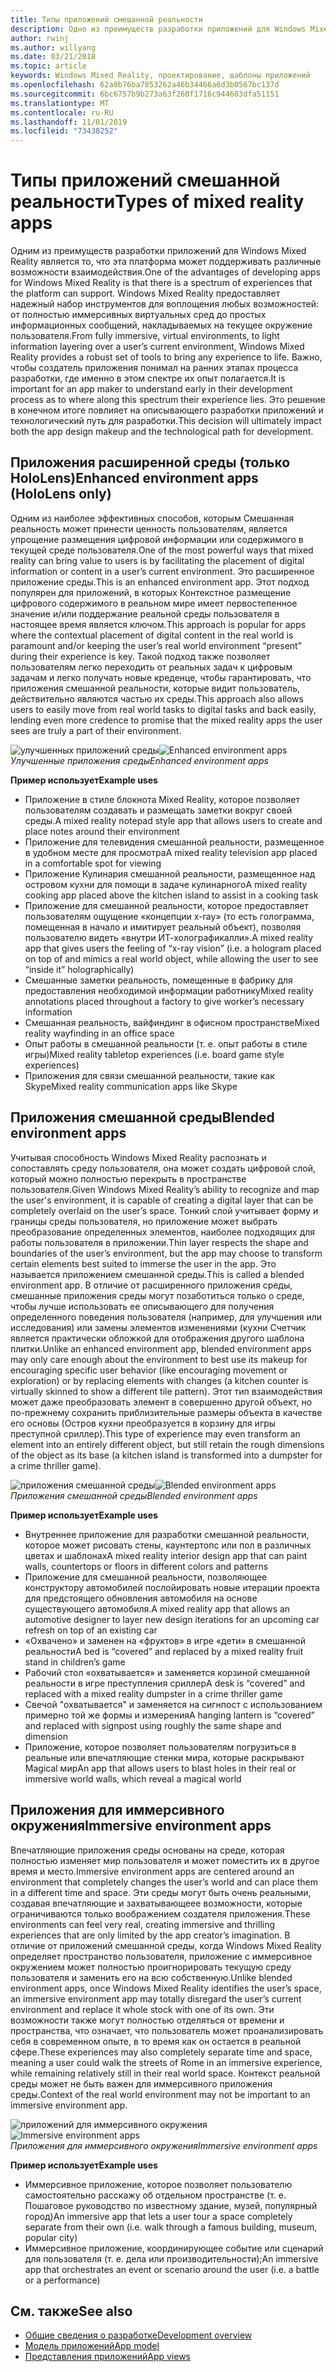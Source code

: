 ```yaml
---
title: Типы приложений смешанной реальности
description: Одно из преимуществ разработки приложений для Windows Mixed Reality состоит в том, что существует целый ряд возможностей, которые платформа может поддерживать из полнофункциональных виртуальных сред, а также для облегчения работы с информационными слоями в текущей среде пользователя.
author: rwinj
ms.author: willyang
ms.date: 03/21/2018
ms.topic: article
keywords: Windows Mixed Reality, проектирование, шаблоны приложений
ms.openlocfilehash: 62a0b76ba7853262a46b34466a6d3b0567bc137d
ms.sourcegitcommit: 6bc6757b9b273a63f260f1716c944603dfa51151
ms.translationtype: MT
ms.contentlocale: ru-RU
ms.lasthandoff: 11/01/2019
ms.locfileid: "73438252"
---
```

# <a name="types-of-mixed-reality-apps"></a><span data-ttu-id="2e286-104">Типы приложений смешанной реальности</span><span class="sxs-lookup"><span data-stu-id="2e286-104">Types of mixed reality apps</span></span>

<span data-ttu-id="2e286-105">Одним из преимуществ разработки приложений для Windows Mixed Reality является то, что эта платформа может поддерживать различные возможности взаимодействия.</span><span class="sxs-lookup"><span data-stu-id="2e286-105">One of the advantages of developing apps for Windows Mixed Reality is that there is a spectrum of experiences that the platform can support.</span></span> <span data-ttu-id="2e286-106">Windows Mixed Reality предоставляет надежный набор инструментов для воплощения любых возможностей: от полностью иммерсивных виртуальных сред до простых информационных сообщений, накладываемых на текущее окружение пользователя.</span><span class="sxs-lookup"><span data-stu-id="2e286-106">From fully immersive, virtual environments, to light information layering over a user’s current environment, Windows Mixed Reality provides a robust set of tools to bring any experience to life.</span></span> <span data-ttu-id="2e286-107">Важно, чтобы создатель приложения понимал на ранних этапах процесса разработки, где именно в этом спектре их опыт полагается.</span><span class="sxs-lookup"><span data-stu-id="2e286-107">It is important for an app maker to understand early in their development process as to where along this spectrum their experience lies.</span></span> <span data-ttu-id="2e286-108">Это решение в конечном итоге повлияет на описывающего разработки приложений и технологический путь для разработки.</span><span class="sxs-lookup"><span data-stu-id="2e286-108">This decision will ultimately impact both the app design makeup and the technological path for development.</span></span>

## <a name="enhanced-environment-apps-hololens-only"></a><span data-ttu-id="2e286-109">Приложения расширенной среды (только HoloLens)</span><span class="sxs-lookup"><span data-stu-id="2e286-109">Enhanced environment apps (HoloLens only)</span></span>

<span data-ttu-id="2e286-110">Одним из наиболее эффективных способов, которым Смешанная реальность может принести ценность пользователям, является упрощение размещения цифровой информации или содержимого в текущей среде пользователя.</span><span class="sxs-lookup"><span data-stu-id="2e286-110">One of the most powerful ways that mixed reality can bring value to users is by facilitating the placement of digital information or content in a user’s current environment.</span></span> <span data-ttu-id="2e286-111">Это расширенное приложение среды.</span><span class="sxs-lookup"><span data-stu-id="2e286-111">This is an enhanced environment app.</span></span> <span data-ttu-id="2e286-112">Этот подход популярен для приложений, в которых Контекстное размещение цифрового содержимого в реальном мире имеет первостепенное значение и/или поддержание реальной среды пользователя в настоящее время является ключом.</span><span class="sxs-lookup"><span data-stu-id="2e286-112">This approach is popular for apps where the contextual placement of digital content in the real world is paramount and/or keeping the user’s real world environment “present” during their experience is key.</span></span> <span data-ttu-id="2e286-113">Такой подход также позволяет пользователям легко переходить от реальных задач к цифровым задачам и легко получать новые креденце, чтобы гарантировать, что приложения смешанной реальности, которые видит пользователь, действительно являются частью их среды.</span><span class="sxs-lookup"><span data-stu-id="2e286-113">This approach also allows users to easily move from real world tasks to digital tasks and back easily, lending even more credence to promise that the mixed reality apps the user sees are truly a part of their environment.</span></span>

<span data-ttu-id="2e286-114">![улучшенных приложений среды](images/enhancedenvironmentapps-640px.jpg)</span><span class="sxs-lookup"><span data-stu-id="2e286-114">![Enhanced environment apps](images/enhancedenvironmentapps-640px.jpg)</span></span><br>
<span data-ttu-id="2e286-115">*Улучшенные приложения среды*</span><span class="sxs-lookup"><span data-stu-id="2e286-115">*Enhanced environment apps*</span></span>

<span data-ttu-id="2e286-116">**Пример использует**</span><span class="sxs-lookup"><span data-stu-id="2e286-116">**Example uses**</span></span>
* <span data-ttu-id="2e286-117">Приложение в стиле блокнота Mixed Reality, которое позволяет пользователям создавать и размещать заметки вокруг своей среды.</span><span class="sxs-lookup"><span data-stu-id="2e286-117">A mixed reality notepad style app that allows users to create and place notes around their environment</span></span>
* <span data-ttu-id="2e286-118">Приложение для телевидения смешанной реальности, размещенное в удобном месте для просмотра</span><span class="sxs-lookup"><span data-stu-id="2e286-118">A mixed reality television app placed in a comfortable spot for viewing</span></span>
* <span data-ttu-id="2e286-119">Приложение Кулинария смешанной реальности, размещенное над островом кухни для помощи в задаче кулинарного</span><span class="sxs-lookup"><span data-stu-id="2e286-119">A mixed reality cooking app placed above the kitchen island to assist in a cooking task</span></span>
* <span data-ttu-id="2e286-120">Приложение для смешанной реальности, которое предоставляет пользователям ощущение «концепции x-ray» (то есть голограмма, помещенная в начало и имитирует реальный объект), позволяя пользователю видеть «внутри ИТ-холографикалли».</span><span class="sxs-lookup"><span data-stu-id="2e286-120">A mixed reality app that gives users the feeling of “x-ray vision” (i.e. a hologram placed on top of and mimics a real world object, while allowing the user to see “inside it” holographically)</span></span>
* <span data-ttu-id="2e286-121">Смешанные заметки реальность, помещенные в фабрику для предоставления необходимой информации работнику</span><span class="sxs-lookup"><span data-stu-id="2e286-121">Mixed reality annotations placed throughout a factory to give worker’s necessary information</span></span>
* <span data-ttu-id="2e286-122">Смешанная реальность, вайфиндинг в офисном пространстве</span><span class="sxs-lookup"><span data-stu-id="2e286-122">Mixed reality wayfinding in an office space</span></span>
* <span data-ttu-id="2e286-123">Опыт работы в смешанной реальности (т. е. опыт работы в стиле игры)</span><span class="sxs-lookup"><span data-stu-id="2e286-123">Mixed reality tabletop experiences (i.e. board game style experiences)</span></span>
* <span data-ttu-id="2e286-124">Приложения для связи смешанной реальности, такие как Skype</span><span class="sxs-lookup"><span data-stu-id="2e286-124">Mixed reality communication apps like Skype</span></span>

## <a name="blended-environment-apps"></a><span data-ttu-id="2e286-125">Приложения смешанной среды</span><span class="sxs-lookup"><span data-stu-id="2e286-125">Blended environment apps</span></span>

<span data-ttu-id="2e286-126">Учитывая способность Windows Mixed Reality распознать и сопоставлять среду пользователя, она может создать цифровой слой, который можно полностью перекрыть в пространстве пользователя.</span><span class="sxs-lookup"><span data-stu-id="2e286-126">Given Windows Mixed Reality’s ability to recognize and map the user's environment, it is capable of creating a digital layer that can be completely overlaid on the user’s space.</span></span> <span data-ttu-id="2e286-127">Тонкий слой учитывает форму и границы среды пользователя, но приложение может выбрать преобразование определенных элементов, наиболее подходящих для работы пользователя в приложении.</span><span class="sxs-lookup"><span data-stu-id="2e286-127">Thin layer respects the shape and boundaries of the user’s environment, but the app may choose to transform certain elements best suited to immerse the user in the app.</span></span> <span data-ttu-id="2e286-128">Это называется приложением смешанной среды.</span><span class="sxs-lookup"><span data-stu-id="2e286-128">This is called a blended environment app.</span></span> <span data-ttu-id="2e286-129">В отличие от расширенного приложения среды, смешанные приложения среды могут позаботиться только о среде, чтобы лучше использовать ее описывающего для получения определенного поведения пользователя (например, для улучшения или исследования) или замены элементов изменениями (кухни Счетчик является практически обложкой для отображения другого шаблона плитки.</span><span class="sxs-lookup"><span data-stu-id="2e286-129">Unlike an enhanced environment app, blended environment apps may only care enough about the environment to best use its makeup for encouraging specific user behavior (like encouraging movement or exploration) or by replacing elements with changes (a kitchen counter is virtually skinned to show a different tile pattern).</span></span> <span data-ttu-id="2e286-130">Этот тип взаимодействия может даже преобразовать элемент в совершенно другой объект, но по-прежнему сохранить приблизительные размеры объекта в качестве его основы (Остров кухни преобразуется в корзину для игры преступной сриллер).</span><span class="sxs-lookup"><span data-stu-id="2e286-130">This type of experience may even transform an element into an entirely different object, but still retain the rough dimensions of the object as its base (a kitchen island is transformed into a dumpster for a crime thriller game).</span></span>

<span data-ttu-id="2e286-131">![приложения смешанной среды](images/blendedenvironmentapps-640px.jpg)</span><span class="sxs-lookup"><span data-stu-id="2e286-131">![Blended environment apps](images/blendedenvironmentapps-640px.jpg)</span></span><br>
<span data-ttu-id="2e286-132">*Приложения смешанной среды*</span><span class="sxs-lookup"><span data-stu-id="2e286-132">*Blended environment apps*</span></span>

<span data-ttu-id="2e286-133">**Пример использует**</span><span class="sxs-lookup"><span data-stu-id="2e286-133">**Example uses**</span></span>
* <span data-ttu-id="2e286-134">Внутреннее приложение для разработки смешанной реальности, которое может рисовать стены, каунтертопс или пол в различных цветах и шаблонах</span><span class="sxs-lookup"><span data-stu-id="2e286-134">A mixed reality interior design app that can paint walls, countertops or floors in different colors and patterns</span></span>
* <span data-ttu-id="2e286-135">Приложение для смешанной реальности, позволяющее конструктору автомобилей послойировать новые итерации проекта для предстоящего обновления автомобиля на основе существующего автомобиля.</span><span class="sxs-lookup"><span data-stu-id="2e286-135">A mixed reality app that allows an automotive designer to layer new design iterations for an upcoming car refresh on top of an existing car</span></span>
* <span data-ttu-id="2e286-136">«Охвачено» и заменен на «фруктов» в игре «дети» в смешанной реальности</span><span class="sxs-lookup"><span data-stu-id="2e286-136">A bed is “covered” and replaced by a mixed reality fruit stand in children’s game</span></span>
* <span data-ttu-id="2e286-137">Рабочий стол «охватывается» и заменяется корзиной смешанной реальности в игре преступления сриллер</span><span class="sxs-lookup"><span data-stu-id="2e286-137">A desk is “covered” and replaced with a mixed reality dumpster in a crime thriller game</span></span>
* <span data-ttu-id="2e286-138">Свечой "охватывается" и заменяется на сигнпост с использованием примерно той же формы и измерения</span><span class="sxs-lookup"><span data-stu-id="2e286-138">A hanging lantern is “covered” and replaced with signpost using roughly the same shape and dimension</span></span>
* <span data-ttu-id="2e286-139">Приложение, которое позволяет пользователям погрузиться в реальные или впечатляющие стенки мира, которые раскрывают Magical мир</span><span class="sxs-lookup"><span data-stu-id="2e286-139">An app that allows users to blast holes in their real or immersive world walls, which reveal a magical world</span></span>

## <a name="immersive-environment-apps"></a><span data-ttu-id="2e286-140">Приложения для иммерсивного окружения</span><span class="sxs-lookup"><span data-stu-id="2e286-140">Immersive environment apps</span></span>

<span data-ttu-id="2e286-141">Впечатляющие приложения среды основаны на среде, которая полностью изменяет мир пользователя и может поместить их в другое время и место.</span><span class="sxs-lookup"><span data-stu-id="2e286-141">Immersive environment apps are centered around an environment that completely changes the user’s world and can place them in a different time and space.</span></span> <span data-ttu-id="2e286-142">Эти среды могут быть очень реальными, создавая впечатляющие и захватывающеее возможности, которые ограничиваются только воображением создателя приложения.</span><span class="sxs-lookup"><span data-stu-id="2e286-142">These environments can feel very real, creating immersive and thrilling experiences that are only limited by the app creator’s imagination.</span></span> <span data-ttu-id="2e286-143">В отличие от приложений смешанной среды, когда Windows Mixed Reality определяет пространство пользователя, приложение с иммерсивное окружением может полностью проигнорировать текущую среду пользователя и заменить его на всю собственную.</span><span class="sxs-lookup"><span data-stu-id="2e286-143">Unlike blended environment apps, once Windows Mixed Reality identifies the user’s space, an immersive environment app may totally disregard the user’s current environment and replace it whole stock with one of its own.</span></span> <span data-ttu-id="2e286-144">Эти возможности также могут полностью отделяться от времени и пространства, что означает, что пользователь может проанализировать себя в современном опыте, в то время как он остается в реальной сфере.</span><span class="sxs-lookup"><span data-stu-id="2e286-144">These experiences may also completely separate time and space, meaning a user could walk the streets of Rome in an immersive experience, while remaining relatively still in their real world space.</span></span> <span data-ttu-id="2e286-145">Контекст реальной среды может не быть важен для иммерсивного приложения среды.</span><span class="sxs-lookup"><span data-stu-id="2e286-145">Context of the real world environment may not be important to an immersive environment app.</span></span>

<span data-ttu-id="2e286-146">![приложений для иммерсивного окружения](images/windows-mixed-reality-640px.jpg)</span><span class="sxs-lookup"><span data-stu-id="2e286-146">![Immersive environment apps](images/windows-mixed-reality-640px.jpg)</span></span><br>
<span data-ttu-id="2e286-147">*Приложения для иммерсивного окружения*</span><span class="sxs-lookup"><span data-stu-id="2e286-147">*Immersive environment apps*</span></span>

<span data-ttu-id="2e286-148">**Пример использует**</span><span class="sxs-lookup"><span data-stu-id="2e286-148">**Example uses**</span></span>
* <span data-ttu-id="2e286-149">Иммерсивное приложение, которое позволяет пользователю самостоятельно расскажу об отдельном пространстве (т. е. Пошаговое руководство по известному здание, музей, популярный город)</span><span class="sxs-lookup"><span data-stu-id="2e286-149">An immersive app that lets a user tour a space completely separate from their own (i.e. walk through a famous building, museum, popular city)</span></span>
* <span data-ttu-id="2e286-150">Иммерсивное приложение, координирующее событие или сценарий для пользователя (т. е. дела или производительности);</span><span class="sxs-lookup"><span data-stu-id="2e286-150">An immersive app that orchestrates an event or scenario around the user (i.e. a battle or a performance)</span></span>

## <a name="see-also"></a><span data-ttu-id="2e286-151">См. также</span><span class="sxs-lookup"><span data-stu-id="2e286-151">See also</span></span>
* [<span data-ttu-id="2e286-152">Общие сведения о разработке</span><span class="sxs-lookup"><span data-stu-id="2e286-152">Development overview</span></span>](development.md)
* [<span data-ttu-id="2e286-153">Модель приложений</span><span class="sxs-lookup"><span data-stu-id="2e286-153">App model</span></span>](app-model.md)
* [<span data-ttu-id="2e286-154">Представления приложений</span><span class="sxs-lookup"><span data-stu-id="2e286-154">App views</span></span>](app-views.md)
